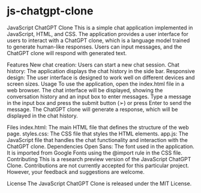 # js-chatgpt-clone

JavaScript ChatGPT Clone
This is a simple chat application implemented in JavaScript, HTML, and CSS. The application provides a user interface for users to interact with a ChatGPT clone, which is a language model trained to generate human-like responses. Users can input messages, and the ChatGPT clone will respond with generated text.

Features
New chat creation: Users can start a new chat session.
Chat history: The application displays the chat history in the side bar.
Responsive design: The user interface is designed to work well on different devices and screen sizes.
Usage
To use the application, open the index.html file in a web browser. The chat interface will be displayed, showing the conversation history and an input box to enter messages. Type a message in the input box and press the submit button (➢) or press Enter to send the message. The ChatGPT clone will generate a response, which will be displayed in the chat history.

Files
index.html: The main HTML file that defines the structure of the web page.
styles.css: The CSS file that styles the HTML elements.
app.js: The JavaScript file that handles the chat functionality and interaction with the ChatGPT clone.
Dependencies
Open Sans: The font used in the application. It is imported from Google Fonts using the @import rule in the CSS file.
Contributing
This is a research preview version of the JavaScript ChatGPT Clone. Contributions are not currently accepted for this particular project. However, your feedback and suggestions are welcome.

License
The JavaScript ChatGPT Clone is released under the MIT License.

